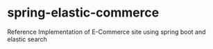 # spring-elastic-commerce
Reference Implementation  of E-Commerce site using spring boot and elastic search
